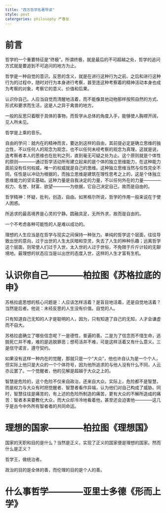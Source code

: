 ```yaml
---
title: "西方哲学名著导读"
style: post
catergories: philosophy 严春友
---
```

# 前言

哲学的一个重要特征是“终极”。所谓终极，就是最后的不可超越之处，哲学的追问方式就是要追到不可追问的地方为止。

哲学是一种自觉的意识。反思的含义，就是在进行这种行为之前、之后和进行这种行为的过程中，随时对行为本身进行考察，甚至连这种考察着的精神活动本身也成为考察的对象，考察它的意义、价值和后果。

认识你自己。人应当自觉而清醒地活着，而不能像其他动物那样按照自然的方式、形式和要求而生活，这是人之异于禽兽的地方。

一般的反思只着眼于具体的事物，而哲学从总体的角度入手，能够使人胸襟开阔，见人所未见。

哲学是上乘的音乐。

自由的学问：就内在的精神而言，要达到这样的自由，其前提必定是确立思维的独立性，不以任何人的观念为观念，也不以任何未经考察的观念为真理，这就是说，连考察者本人的思维也在批判之列，直到毫无可疑之处为止。这个原则就是个体性的原则————通过哲学活动所有建立起来的是个体的独立思维能力，在这种能力面前没有任何权威，唯一的权威就是自己的思维。这种独立思维当然与任性完全不同，任性是以冲动为根据的，而独立思维是建筑在理性思考之上的，这是个体独立思维能力的坚实基础。这种力量是自我决定的力量，不以任何外在的力量————权力、名誉、财富、欲望————为依据，它自己决定自己，故而是自由的。

哲学精神：怀疑，批判，创造，自由。如黑格尔所说，哲学的作用一般来说在于使人困惑。

所追求的最高境界是心灵的宁静。圆融具足，无所外求，故而是自由的。

一个不考虑各种可能性的人是难以成功的。

理想的人生应当是在哲学与现实之间保持一种张力。单纯的哲学这个层面，往往导致出世的意向，过于出世的人生太灰暗和空灵，失去了人生的种种乐趣；远离哲学这个层面，则常使人们过于入世，太入世的人过于世俗，不免限于斤斤计较的无聊境地。最理想的状态应当是以出世的态度入世，这样的人生才富有生机。


# 认识你自己————柏拉图《苏格拉底的申》

苏格拉底思想的核心问题是：人应该怎样活着？是盲目地活着，还是自觉地活着？当然是后者。他说：未经反思的人生没有价值。自觉的人。

只有知道自己无知的人才是聪明的人，因为，只有知道了自己的无知，人才会谦虚而不自大。

苏格拉底确立了哪些信念呢？一是德性，普遍的善。二是为了信念而不惜生命，逃脱死亡并不难，难的是逃脱罪恶；想苟活并不难，可是这样活着又有什么意义。三是信守诺言，遵守契约。

如果没有这样一种内在的觉醒，那就只是一个“大众”，他也许自认为是一个个人，但实际上他只是大众的一个个体符号，因为他所追求的与他人没有什么不同，人云亦云罢了。一个觉醒者，他的见解是超越于大众之上的。

智慧是危险的，这个危险不仅来自政治，还来自大众。实际上，危险都不是智慧，而是权力与大众有时把觉醒者、智慧者看作异端，认为他们对自己构成了威胁。同时，智慧往往是痛苦的，有上述的危险所制造的痛苦，更有大众的不解所造成的痛苦：智者本来要教化大众，而大众却冷冷地看着他，甚至还会迫害他————这几乎是古今中外所有智者者的共同命运。

# 理想的国家————柏拉图《理想国》

国家的天职和目的是什么？当然是正义，实现了正义的国家便是理想的国家。然而什么是正义？

哲学王，做统治者。

政治的目的是全体的善，而伦理的目的是个人的善。


# 什么事哲学————亚里士多德《形而上学》
